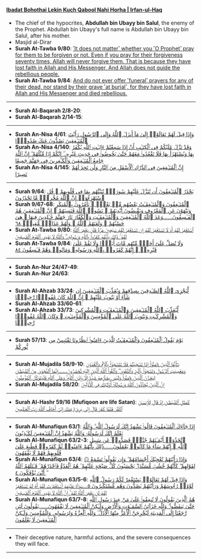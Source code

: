 #### [Ibadat Bohothai Lekin Kuch Qabool Nahi Horha | Irfan-ul-Haq](https://www.youtube.com/watch?v=zRSo6AB5W1o)
* The chief of the hypocrites, __Abdullah bin Ubayy bin Salul__, the enemy of the Prophet. Abdullah bin Ubayy's full name is Abdullah bin Ubayy bin Salul, after his mother.
* Masjid al-Dirar
* __Surah At-Tawba 9/80__: [˹It does not matter˺ whether you ˹O Prophet˺ pray for them to be forgiven or not. Even if you pray for their forgiveness seventy times, Allah will never forgive them. That is because they have lost faith in Allah and His Messenger. And Allah does not guide the rebellious people.](https://quranwbw.com/9/80)
* __Surah At-Tawba 9/84__: [And do not ever offer ˹funeral˺ prayers for any of their dead, nor stand by their grave ˹at burial˺, for they have lost faith in Allah and His Messenger and died rebellious.](https://quranwbw.com/9/84)

***

* __Surah Al-Baqarah  2/8-20__: [](https://quranwbw.com/2/8-20)
* __Surah Al-Baqarah 2/14-15__: [](https://quranwbw.com/2/14-15)

***

* __Surah An-Nisa 4/61__: [وَإِذَا قِيلَ لَهُمْ تَعَالَوْا۟ إِلَىٰ مَآ أَنزَلَ ٱللَّهُ وَإِلَى ٱلرَّسُولِ رَأَيْتَ ٱلْمُنَـٰفِقِينَ يَصُدُّونَ عَنكَ صُدُودًۭا](https://quranwbw.com/4/61)
* __Surah An-Nisa 4/140__: [وَقَدْ نَزَّلَ عَلَيْكُمْ فِى ٱلْكِتَـٰبِ أَنْ إِذَا سَمِعْتُمْ ءَايَـٰتِ ٱللَّهِ يُكْفَرُ بِهَا وَيُسْتَهْزَأُ بِهَا فَلَا تَقْعُدُوا۟ مَعَهُمْ حَتَّىٰ يَخُوضُوا۟ فِى حَدِيثٍ غَيْرِهِۦٓ ۚ إِنَّكُمْ إِذًۭا مِّثْلُهُمْ ۗ إِنَّ ٱللَّهَ جَامِعُ ٱلْمُنَـٰفِقِينَ وَٱلْكَـٰفِرِينَ فِى جَهَنَّمَ جَمِيعًا](https://quranwbw.com/4/140)
* __Surah An-Nisa 4/145__: [إِنَّ ٱلْمُنَـٰفِقِينَ فِى ٱلدَّرْكِ ٱلْأَسْفَلِ مِنَ ٱلنَّارِ وَلَن تَجِدَ لَهُمْ نَصِيرًا](https://quranwbw.com/4/145)

***

* __Surah 9/64__: [يَحْذَرُ ٱلْمُنَـٰفِقُونَ أَن تُنَزَّلَ عَلَيْهِمْ سُورَةٌۭ تُنَبِّئُهُم بِمَا فِى قُلُوبِهِمْ ۚ قُلِ ٱسْتَهْزِءُوٓا۟ إِنَّ ٱللَّهَ مُخْرِجٌۭ مَّا تَحْذَرُونَ](https://quranwbw.com/9/64)
* __Surah 9/67-68__: [ٱلْمُنَـٰفِقُونَ وَٱلْمُنَـٰفِقَـٰتُ بَعْضُهُم مِّنۢ بَعْضٍۢ ۚ يَأْمُرُونَ بِٱلْمُنكَرِ وَيَنْهَوْنَ عَنِ ٱلْمَعْرُوفِ وَيَقْبِضُونَ أَيْدِيَهُمْ ۚ نَسُوا۟ ٱللَّهَ فَنَسِيَهُمْ ۗ إِنَّ ٱلْمُنَـٰفِقِينَ هُمُ ٱلْفَـٰسِقُونَ......وَعَدَ ٱللَّهُ ٱلْمُنَـٰفِقِينَ وَٱلْمُنَـٰفِقَـٰتِ وَٱلْكُفَّارَ نَارَ جَهَنَّمَ خَـٰلِدِينَ فِيهَا ۚ هِىَ حَسْبُهُمْ ۚ وَلَعَنَهُمُ ٱللَّهُ ۖ وَلَهُمْ عَذَابٌۭ مُّقِيمٌۭ ٦٨](https://quranwbw.com/9/67-68)
* __Surah At-Tawba 9/80__: [ٱسْتَغْفِرْ لَهُمْ أَوْ لَا تَسْتَغْفِرْ لَهُمْ إِن تَسْتَغْفِرْ لَهُمْ سَبْعِينَ مَرَّةًۭ فَلَن يَغْفِرَ ٱللَّهُ لَهُمْ ۚ ذَٰلِكَ بِأَنَّهُمْ كَفَرُوا۟ بِٱللَّهِ وَرَسُولِهِۦ ۗ وَٱللَّهُ لَا يَهْدِى ٱلْقَوْمَ ٱلْفَـٰسِقِينَ](https://quranwbw.com/9/80)
* __Surah At-Tawba 9/84__: [وَلَا تُصَلِّ عَلَىٰٓ أَحَدٍۢ مِّنْهُم مَّاتَ أَبَدًۭا وَلَا تَقُمْ عَلَىٰ قَبْرِهِۦٓ ۖ إِنَّهُمْ كَفَرُوا۟ بِٱللَّهِ وَرَسُولِهِۦ وَمَاتُوا۟ وَهُمْ فَـٰسِقُونَ ٨٤](https://quranwbw.com/9/84)


***

* __Surah An-Nur 24/47-49__: [](https://quranwbw.com/24/47-49)
* __Surah An-Nur 24/63__: [](https://quranwbw.com/24/63)

***

* __Surah Al-Ahzab 33/24__: [لِّيَجْزِىَ ٱللَّهُ ٱلصَّـٰدِقِينَ بِصِدْقِهِمْ وَيُعَذِّبَ ٱلْمُنَـٰفِقِينَ إِن شَآءَ أَوْ يَتُوبَ عَلَيْهِمْ ۚ إِنَّ ٱللَّهَ كَانَ غَفُورًۭا رَّحِيمًۭا](https://quranwbw.com/33/24)
* __Surah Al-Ahzab 33/60-61__: [](https://quranwbw.com/33/60-61)
* __Surah Al-Ahzab 33/73__: [لِّيُعَذِّبَ ٱللَّهُ ٱلْمُنَـٰفِقِينَ وَٱلْمُنَـٰفِقَـٰتِ وَٱلْمُشْرِكِينَ وَٱلْمُشْرِكَـٰتِ وَيَتُوبَ ٱللَّهُ عَلَى ٱلْمُؤْمِنِينَ وَٱلْمُؤْمِنَـٰتِ ۗ وَكَانَ ٱللَّهُ غَفُورًۭا رَّحِيمًۢا](https://quranwbw.com/33/73)
  
***

* __Surah 57/13__: [يَوْمَ يَقُولُ ٱلْمُنَـٰفِقُونَ وَٱلْمُنَـٰفِقَـٰتُ لِلَّذِينَ ءَامَنُوا۟ ٱنظُرُونَا نَقْتَبِسْ مِن نُّورِكُمْ](https://quranwbw.com/57/13)

***

* __Surah Al-Mujadila 58/9-10__: [يَـٰٓأَيُّهَا ٱلَّذِينَ ءَامَنُوٓا۟ إِذَا تَنَـٰجَيْتُمْ فَلَا تَتَنَـٰجَوْا۟ بِٱلْإِثْمِ وَٱلْعُدْوَٰنِ وَمَعْصِيَتِ ٱلرَّسُولِ وَتَنَـٰجَوْا۟ بِٱلْبِرِّ وَٱلتَّقْوَىٰ ۖ وَٱتَّقُوا۟ ٱللَّهَ ٱلَّذِىٓ إِلَيْهِ تُحْشَرُونَ......إِنَّمَا ٱلنَّجْوَىٰ مِنَ ٱلشَّيْطَـٰنِ لِيَحْزُنَ ٱلَّذِينَ ءَامَنُوا۟ وَلَيْسَ بِضَآرِّهِمْ شَيْـًٔا إِلَّا بِإِذْنِ ٱللَّهِ ۚ وَعَلَى ٱللَّهِ فَلْيَتَوَكَّلِ ٱلْمُؤْمِنُونَ](https://quranwbw.com/58/9-10)
* __Surah Al-Mujadila 58/20__: [إِنَّ ٱلَّذِينَ يُحَآدُّونَ ٱللَّهَ وَرَسُولَهُۥٓ أُو۟لَـٰٓئِكَ فِى ٱلْأَذَلِّينَ](https://quranwbw.com/58/20) 

***

* __Surah Al-Hashr 59/16 (Mufiqoon are life Satan)__: [كَمَثَلِ ٱلشَّيْطَـٰنِ إِذْ قَالَ لِلْإِنسَـٰنِ ٱكْفُرْ فَلَمَّا كَفَرَ قَالَ إِنِّى بَرِىٓءٌۭ مِّنكَ إِنِّىٓ أَخَافُ ٱللَّهَ رَبَّ ٱلْعَـٰلَمِينَ](https://quranwbw.com/59/16)

***

* __Surah Al-Munafiqun 63/1__: [إِذَا جَآءَكَ ٱلْمُنَـٰفِقُونَ قَالُوا۟ نَشْهَدُ إِنَّكَ لَرَسُولُ ٱللَّهِ ۗ وَٱللَّهُ يَعْلَمُ إِنَّكَ لَرَسُولُهُۥ وَٱللَّهُ يَشْهَدُ إِنَّ ٱلْمُنَـٰفِقِينَ لَكَـٰذِبُونَ](https://quranwbw.com/63/1)
* __Surah Al-Munafiqun 63/2-3__: [ٱتَّخَذُوٓا۟ أَيْمَـٰنَهُمْ جُنَّةًۭ فَصَدُّوا۟ عَن سَبِيلِ ٱللَّهِ ۚ إِنَّهُمْ سَآءَ مَا كَانُوا۟ يَعْمَلُونَ......ذَٰلِكَ بِأَنَّهُمْ ءَامَنُوا۟ ثُمَّ كَفَرُوا۟ فَطُبِعَ عَلَىٰ قُلُوبِهِمْ فَهُمْ لَا يَفْقَهُونَ](https://quranwbw.com/63/2-3)
* __Surah Al-Munafiqun 63/4__: [۞ وَإِذَا رَأَيْتَهُمْ تُعْجِبُكَ أَجْسَامُهُمْ ۖ وَإِن يَقُولُوا۟ تَسْمَعْ لِقَوْلِهِمْ ۖ كَأَنَّهُمْ خُشُبٌۭ مُّسَنَّدَةٌۭ ۖ يَحْسَبُونَ كُلَّ صَيْحَةٍ عَلَيْهِمْ ۚ هُمُ ٱلْعَدُوُّ فَٱحْذَرْهُمْ ۚ قَـٰتَلَهُمُ ٱللَّهُ ۖ أَنَّىٰ يُؤْفَكُونَ ٤](https://quranwbw.com/63/4)
* __Surah Al-Munafiqun 63/5-6__: [وَإِذَا قِيلَ لَهُمْ تَعَالَوْا۟ يَسْتَغْفِرْ لَكُمْ رَسُولُ ٱللَّهِ لَوَّوْا۟ رُءُوسَهُمْ وَرَأَيْتَهُمْ يَصُدُّونَ وَهُم مُّسْتَكْبِرُونَ ٥...سَوَآءٌ عَلَيْهِمْ أَسْتَغْفَرْتَ لَهُمْ أَمْ لَمْ تَسْتَغْفِرْ لَهُمْ لَن يَغْفِرَ ٱللَّهُ لَهُمْ ۚ إِنَّ ٱللَّهَ لَا يَهْدِى ٱلْقَوْمَ ٱلْفَـٰسِقِينَ](https://quranwbw.com/63/5-6)
* __Surah Al-Munafiqun 63/7-8__: [هُمُ ٱلَّذِينَ يَقُولُونَ لَا تُنفِقُوا۟ عَلَىٰ مَنْ عِندَ رَسُولِ ٱللَّهِ حَتَّىٰ يَنفَضُّوا۟ ۗ وَلِلَّهِ خَزَآئِنُ ٱلسَّمَـٰوَٰتِ وَٱلْأَرْضِ وَلَـٰكِنَّ ٱلْمُنَـٰفِقِينَ لَا يَفْقَهُونَ......يَقُولُونَ لَئِن رَّجَعْنَآ إِلَى ٱلْمَدِينَةِ لَيُخْرِجَنَّ ٱلْأَعَزُّ مِنْهَا ٱلْأَذَلَّ ۚ وَلِلَّهِ ٱلْعِزَّةُ وَلِرَسُولِهِۦ وَلِلْمُؤْمِنِينَ وَلَـٰكِنَّ ٱلْمُنَـٰفِقِينَ لَا يَعْلَمُونَ](https://quranwbw.com/63/7-8)

***

* Their deceptive nature, harmful actions, and the severe consequences they will face.

***
